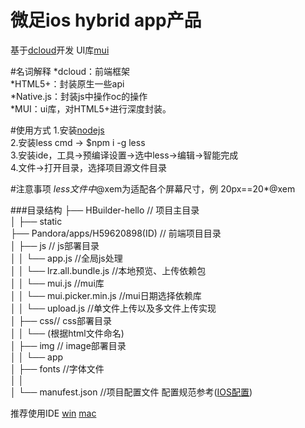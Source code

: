 # 微足ios hybrid app产品

基于<a href="http://www.dcloud.io/">dcloud</a>开发 UI库<a href="https://github.com/dcloudio/mui">mui</a>

#名词解释
*dcloud：前端框架 <br/>
*HTML5+：封装原生一些api <br/>
*Native.js：封装js中操作oc的操作 <br/>
*MUI：ui库，对HTML5+进行深度封装。 <br/>

#使用方式
1.安装<a href="https://nodejs.org/en/">nodejs</a>     <br/>
2.安装less  cmd -> $npm i -g less <br/>
3.安装ide，工具->预编译设置->选中less->编辑->智能完成 <br/>
4.文件->打开目录，选择项目源文件目录 <br/>


#注意事项
*less文件中*@xem为适配各个屏幕尺寸，例   20px==20*@xem



###目录结构
 ├── HBuilder-hello   // 项目主目录<br/>
        │    ├── static<br/>
        ├── Pandora/apps/H59620898(ID)                      // 前端项目目录 <br/>
        │    ├── js                                         // js部署目录<br/>
        │    │       └── app.js //全局js处理        <br/>
        │    │       └── lrz.all.bundle.js //本地预览、上传依赖包 <br/>
        │    │       └── mui.js //mui库<br/>
        │    │       └── mui.picker.min.js //mui日期选择依赖库<br/>
        │    │       └── upload.js //单文件上传以及多文件上传实现<br/>
        │    ├──  css// css部署目录<br/>
        │    │       └── (根据html文件命名)             <br/>
        │    ├──  img // image部署目录<br/>
        │    │       └── app             <br/>
        │    ├──  fonts //字体文件<br/>
        │    │               <br/>
        │    └──  manufest.json //项目配置文件 配置规范参考(<a href="http://ask.dcloud.net.cn/article/41">IOS配置</a>)<br/>

推荐使用IDE
<a href="http://download.dcloud.net.cn/HBuilder.7.0.0.windows.zip">win</a> 
<a href="http://download.dcloud.net.cn/HBuilder.7.0.0.macosx_64.tar.gz">mac</a>  
